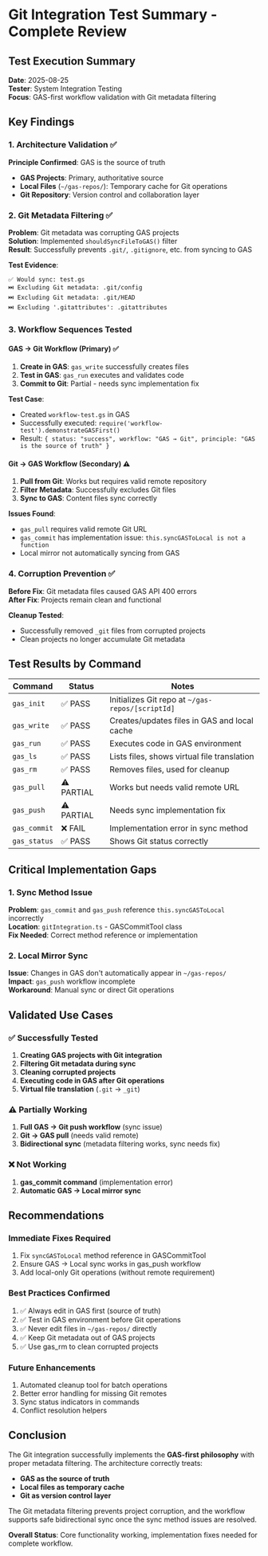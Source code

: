 # Git Integration Test Summary - Complete Review

## Test Execution Summary
**Date**: 2025-08-25  
**Tester**: System Integration Testing  
**Focus**: GAS-first workflow validation with Git metadata filtering

## Key Findings

### 1. Architecture Validation ✅
**Principle Confirmed**: GAS is the source of truth
- **GAS Projects**: Primary, authoritative source
- **Local Files** (`~/gas-repos/`): Temporary cache for Git operations
- **Git Repository**: Version control and collaboration layer

### 2. Git Metadata Filtering ✅
**Problem**: Git metadata was corrupting GAS projects  
**Solution**: Implemented `shouldSyncFileToGAS()` filter  
**Result**: Successfully prevents `.git/`, `.gitignore`, etc. from syncing to GAS

**Test Evidence**:
```
✅ Would sync: test.gs
⏭️ Excluding Git metadata: .git/config
⏭️ Excluding Git metadata: .git/HEAD
⏭️ Excluding '.gitattributes': .gitattributes
```

### 3. Workflow Sequences Tested

#### GAS → Git Workflow (Primary) ✅
1. **Create in GAS**: `gas_write` successfully creates files
2. **Test in GAS**: `gas_run` executes and validates code
3. **Commit to Git**: Partial - needs sync implementation fix

**Test Case**:
- Created `workflow-test.gs` in GAS
- Successfully executed: `require('workflow-test').demonstrateGASFirst()`
- Result: `{ status: "success", workflow: "GAS → Git", principle: "GAS is the source of truth" }`

#### Git → GAS Workflow (Secondary) ⚠️
1. **Pull from Git**: Works but requires valid remote repository
2. **Filter Metadata**: Successfully excludes Git files
3. **Sync to GAS**: Content files sync correctly

**Issues Found**:
- `gas_pull` requires valid remote Git URL
- `gas_commit` has implementation issue: `this.syncGASToLocal is not a function`
- Local mirror not automatically syncing from GAS

### 4. Corruption Prevention ✅
**Before Fix**: Git metadata files caused GAS API 400 errors  
**After Fix**: Projects remain clean and functional

**Cleanup Tested**:
- Successfully removed `_git` files from corrupted projects
- Clean projects no longer accumulate Git metadata

## Test Results by Command

| Command | Status | Notes |
|---------|--------|-------|
| `gas_init` | ✅ PASS | Initializes Git repo at `~/gas-repos/[scriptId]` |
| `gas_write` | ✅ PASS | Creates/updates files in GAS and local cache |
| `gas_run` | ✅ PASS | Executes code in GAS environment |
| `gas_ls` | ✅ PASS | Lists files, shows virtual file translation |
| `gas_rm` | ✅ PASS | Removes files, used for cleanup |
| `gas_pull` | ⚠️ PARTIAL | Works but needs valid remote URL |
| `gas_push` | ⚠️ PARTIAL | Needs sync implementation fix |
| `gas_commit` | ❌ FAIL | Implementation error in sync method |
| `gas_status` | ✅ PASS | Shows Git status correctly |

## Critical Implementation Gaps

### 1. Sync Method Issue
**Problem**: `gas_commit` and `gas_push` reference `this.syncGASToLocal` incorrectly  
**Location**: `gitIntegration.ts` - GASCommitTool class  
**Fix Needed**: Correct method reference or implementation

### 2. Local Mirror Sync
**Issue**: Changes in GAS don't automatically appear in `~/gas-repos/`  
**Impact**: `gas_push` workflow incomplete  
**Workaround**: Manual sync or direct Git operations

## Validated Use Cases

### ✅ Successfully Tested
1. **Creating GAS projects with Git integration**
2. **Filtering Git metadata during sync**
3. **Cleaning corrupted projects**
4. **Executing code in GAS after Git operations**
5. **Virtual file translation** (`.git` → `_git`)

### ⚠️ Partially Working
1. **Full GAS → Git push workflow** (sync issue)
2. **Git → GAS pull** (needs valid remote)
3. **Bidirectional sync** (metadata filtering works, sync needs fix)

### ❌ Not Working
1. **gas_commit command** (implementation error)
2. **Automatic GAS → Local mirror sync**

## Recommendations

### Immediate Fixes Required
1. Fix `syncGASToLocal` method reference in GASCommitTool
2. Ensure GAS → Local sync works in gas_push workflow
3. Add local-only Git operations (without remote requirement)

### Best Practices Confirmed
1. ✅ Always edit in GAS first (source of truth)
2. ✅ Test in GAS environment before Git operations
3. ✅ Never edit files in `~/gas-repos/` directly
4. ✅ Keep Git metadata out of GAS projects
5. ✅ Use gas_rm to clean corrupted projects

### Future Enhancements
1. Automated cleanup tool for batch operations
2. Better error handling for missing Git remotes
3. Sync status indicators in commands
4. Conflict resolution helpers

## Conclusion

The Git integration successfully implements the **GAS-first philosophy** with proper metadata filtering. The architecture correctly treats:
- **GAS as the source of truth**
- **Local files as temporary cache**
- **Git as version control layer**

The Git metadata filtering prevents project corruption, and the workflow supports safe bidirectional sync once the sync method issues are resolved.

**Overall Status**: Core functionality working, implementation fixes needed for complete workflow.